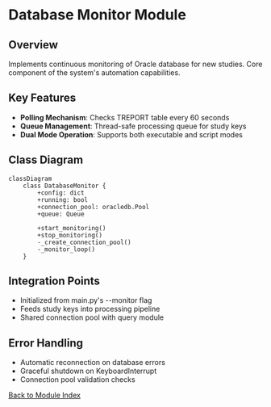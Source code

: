 # Database Monitor Module

## Overview
Implements continuous monitoring of Oracle database for new studies. Core component of the system's automation capabilities.

## Key Features
- **Polling Mechanism**: Checks TREPORT table every 60 seconds
- **Queue Management**: Thread-safe processing queue for study keys
- **Dual Mode Operation**: Supports both executable and script modes

## Class Diagram
```mermaid
classDiagram
    class DatabaseMonitor {
        +config: dict
        +running: bool
        +connection_pool: oracledb.Pool
        +queue: Queue
        
        +start_monitoring()
        +stop_monitoring()
        -_create_connection_pool()
        -_monitor_loop()
    }
```

## Integration Points
- Initialized from main.py's --monitor flag
- Feeds study keys into processing pipeline
- Shared connection pool with query module

## Error Handling
- Automatic reconnection on database errors
- Graceful shutdown on KeyboardInterrupt
- Connection pool validation checks

[Back to Module Index](main.md)